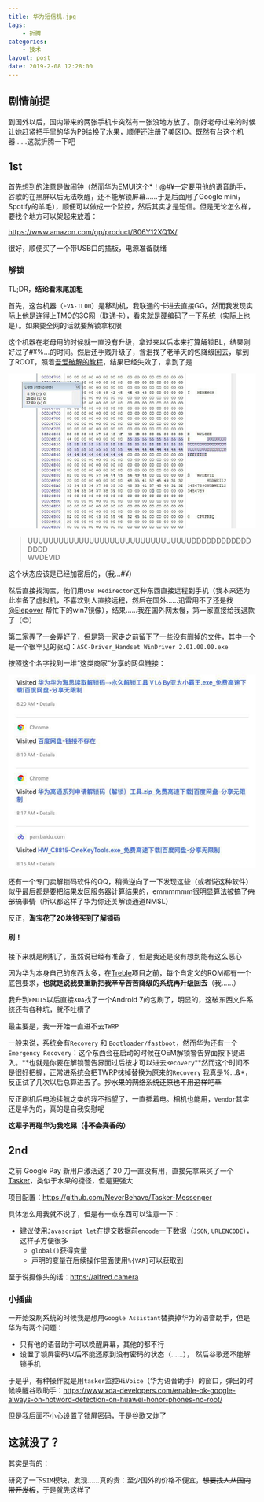```yaml
---
title: 华为短信机.jpg
tags: 
    - 折腾
categories:
    - 技术
layout: post
date: 2019-2-08 12:28:00
---
```


## 剧情前提

到国外以后，国内带来的两张手机卡突然有一张没地方放了。刚好老母过来的时候让她赶紧把手里的华为P9给换了水果，顺便还注册了美区ID。既然有台这个机器……这就折腾一下吧

## 1st

首先想到的注意是做闹钟（然而华为EMUI这个*！@#¥一定要用他的语音助手，谷歌的在黑屏以后无法唤醒，还不能解锁屏幕……于是后面用了Google mini，Spotify的羊毛），顺便可以做成一个监控，然后其实才是短信。但是无论怎么样，要找个地方可以架起来放着：

https://www.amazon.com/gp/product/B06Y12XQ1X/

很好，顺便买了一个带USB口的插板，电源准备就绪

### 解锁

TL;DR，**结论看末尾加粗**

首先，这台机器（`EVA-TL00`）是移动机，我联通的卡进去直接GG。然而我发现实际上他是连得上TMO的3G网（联通卡），看来就是硬编码了一下系统（实际上也是）。如果要全网的话就要解锁拿权限

这个机器在老母用的时候就一直没有升级，拿过来以后本来打算解锁BL，结果刚好过了#¥%…的时间。然后还手贱升级了，含泪找了老半天的包降级回去，拿到了ROOT，照着[吾爱破解的教程](https://www.52pojie.cn/thread-816065-1-1.html)，结果已经失效了，拿到了是

![](../_assets/media/tasker-messenger/unlock_1.jpg)

>UUUUUUUUUUUUUUUUUUUUUUUUUUUUUUUUDDDDDDDDDDDDDDDD  
WVDEVID

这个状态应该是已经加密后的，（我…#¥）

然后直接找淘宝，他们用`USB Redirector`这种东西直接远程到手机（我本来还为此准备了虚拟机，不喜欢别人直接远程，然后在国外……迅雷用不了还是找 [@Elepover](https://daily.elepover.com/) 帮忙下的win7镜像），结果……我在国外网太慢，第一家直接给我退款了（😊）

第二家弄了一会弄好了，但是第一家走之前留下了一些没有删掉的文件，其中一个是一个很罕见的驱动：`ASC-Driver_Handset WinDriver 2.01.00.00.exe`

按照这个名字找到一堆“这类商家“分享的网盘链接：

![](../_assets/media/tasker-messenger/pan_1.jpg)

还有一个专门卖解锁码软件的QQ，稍微逆向了一下发现这些（或者说这种软件）似乎最后都是要把结果发回服务器计算结果的，emmmmmm很明显算法被搞了~~内部搞事情~~（所以都这样了华为你还关解锁通道NM$L）

反正，**淘宝花了20块钱买到了解锁码**

#### 刷！

接下来就是刷机了，虽然说已经有准备了，但是我还是没有想到能有这么恶心

因为华为本身自己的东西太多，在[Treble](https://source.android.com/devices/architecture)项目之前，每个自定义的ROM都有一个底包要求，**也就是说我要重新把我辛辛苦苦降级的系统再升级回去**（我……）

我升到`EMUI5`以后直接`XDA`找了一个Android 7的包刷了，明显的，这破东西文件系统还有各种坑，就不吐槽了

最主要是，我一开始一直进不去`TWRP`

一般来说，系统会有`Recovery` 和 `Bootloader/fastboot`，然而华为还有一个`Emergency Recovery`：这个东西会在启动的时候在OEM解锁警告界面按下键进入。**也就是你要在解锁警告界面过后按才可以进去`Recovery`**然而这个时间不是很好把握，正常进系统会把TWRP抹掉替换为原来的`Recovery`
我真是%…&*，反正试了几次以后总算进去了。~~抄水果的网络系统还原也不用这样吧草~~

反正刷机后电池续航之类的我不指望了，一直插着电。相机也能用，`Vendor`其实还是华为的，~~真的是自我安慰呢~~

**这辈子再碰华为我吃屎（~~不会真香的~~）**

## 2nd

之前 Google Pay 新用户激活送了 20 刀一直没有用，直接先拿来买了一个[Tasker](https://play.google.com/store/apps/details?id=net.dinglisch.android.taskerm)，类似于水果的捷径，但是更强大

项目配置：https://github.com/NeverBehave/Tasker-Messenger

具体怎么用我就不说了，但是有一点东西可以注意一下：

- 建议使用`Javascript let`在提交数据前`encode`一下数据（`JSON`, `URLENCODE`），这样子方便很多
	- `global()`获得变量
	- 声明的变量在后续操作里面使用`%{VAR}`可以获取到

至于说摄像头的话：https://alfred.camera

### 小插曲

一开始没刷系统的时候我是想用`Google Assistant`替换掉华为的语音助手，但是华为有两个问题：

- 只有他的语音助手可以唤醒屏幕，其他的都不行
- 设置了锁屏密码以后不能还原到没有密码的状态（……）， 然后谷歌还不能解锁手机

于是乎，有种操作就是用`tasker`监控`HiVoice`（华为语音助手）的窗口，弹出的时候唤醒谷歌助手：https://www.xda-developers.com/enable-ok-google-always-on-hotword-detection-on-huawei-honor-phones-no-root/

但是我后面不小心设置了锁屏密码，于是谷歌又炸了

## 这就没了？

其实是有的：

<TelegramEmbed link="ButNothingHappened/2823" />

研究了一下`SIM`模块，发现……真的贵：至少国外的价格不便宜，~~想要找人从国内带开发板~~，于是就先这样了

<script>
import TelegramEmbed from 'vue-telegram-embed'

export default {
    components: {
        TelegramEmbed
    }
}
</script>